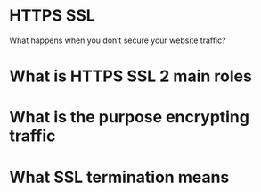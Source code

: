# HTTPS SSL
What happens when you don’t secure your website traffic?
# What is HTTPS SSL 2 main roles
# What is the purpose encrypting traffic
# What SSL termination means
